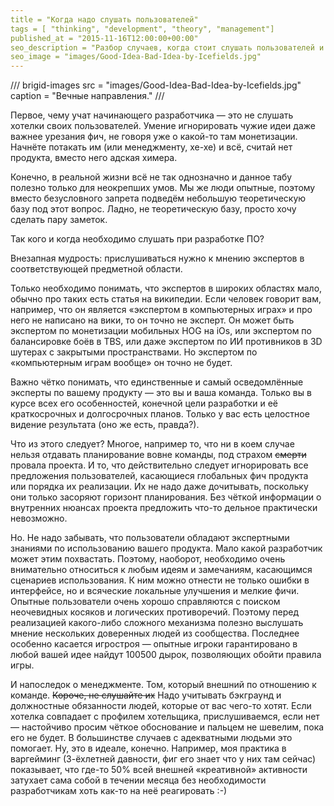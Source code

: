 ```yaml
---
title = "Когда надо слушать пользователей"
tags = [ "thinking", "development", "theory", "management"]
published_at = "2015-11-16T12:00:00+00:00"
seo_description = "Разбор случаев, когда стоит слушать пользователей и когда не стоит."
seo_image = "images/Good-Idea-Bad-Idea-by-Icefields.jpg"
---
```


/// brigid-images
src = "images/Good-Idea-Bad-Idea-by-Icefields.jpg"
caption = "Вечные направления."
///

Первое, чему учат начинающего разработчика — это не слушать хотелки своих пользователей. Умение игнорировать чужие идеи даже важнее урезания фич, не говоря уже о какой-то там монетизации. Начнёте потакать им (или менеджменту, хе-хе) и всё, считай нет продукта, вместо него адская химера.

Конечно, в реальной жизни всё не так однозначно и данное табу полезно только для неокрепших умов. Мы же люди опытные, поэтому вместо безусловного запрета подведём небольшую теоретическую базу под этот вопрос. Ладно, не теоретическую базу, просто хочу сделать пару заметок.

Так кого и когда необходимо слушать при разработке ПО?

<!-- more -->

Внезапная мудрость: прислушиваться нужно к мнению экспертов в соответствующей предметной области.

Только необходимо понимать, что экспертов в широких областях мало, обычно про таких есть статья на википедии. Если человек говорит вам, например, что он является «экспертом в компьютерных играх» и про него не написано на вики, то он точно не эксперт. Он может быть экспертом по монетизации мобильных HOG на iOs, или экспертом по балансировке боёв в TBS, или даже экспертом по ИИ противников в 3D шутерах с закрытыми пространствами. Но экспертом по «компьютерным играм вообще» он точно не будет.

Важно чётко понимать, что единственные и самый осведомлённые эксперты по вашему продукту — это вы и ваша команда. Только вы в курсе всех его особенностей, конечной цели разработки и её краткосрочных и долгосрочных планов. Только у вас есть целостное видение результата (оно же есть, правда?).

Что из этого следует? Многое, например то, что ни в коем случае нельзя отдавать планирование вовне команды, под страхом ~~смерти~~ провала проекта. И то, что действительно следует игнорировать все предложения пользователей, касающиеся глобальных фич продукта или порядка их реализации. Их не надо даже дочитывать, поскольку они только засоряют горизонт планирования. Без чёткой информации о внутренних нюансах проекта предложить что-то дельное практически невозможно.

Но. Не надо забывать, что пользователи обладают экспертными знаниями по использованию вашего продукта. Мало какой разработчик может этим похвастать. Поэтому, наоборот, необходимо очень внимательно относиться к любым идеям и замечаниям, касающимся сценариев использования. К ним можно отнести не только ошибки в интерфейсе, но и всяческие локальные улучшения и мелкие фичи. Опытные пользователи очень хорошо справляются с поиском неочевидных косяков и логических противоречий. Поэтому перед реализацией какого-либо сложного механизма полезно выслушать мнение нескольких доверенных людей из сообщества. Последнее особенно касается игростроя — опытные игроки гарантировано в любой вашей идее найдут 100500 дырок, позволяющих обойти правила игры.

И напоследок о менеджменте. Том, который внешний по отношению к команде. ~~Короче, не слушайте их~~ Надо учитывать бэкграунд и должностные обязанности людей, которые от вас чего-то хотят. Если хотелка совпадает с профилем хотельщика, прислушиваемся, если нет — настойчиво просим чёткое обоснование и пальцем не шевелим, пока его не будет. В большинстве случаев с адекватными людьми это помогает. Ну, это в идеале, конечно. Например, моя практика в варгейминг (3-ёхлетней давности, фиг его знает что у них там сейчас) показывает, что где-то 50% всей внешней «креативной» активности затухает сама собой в течении месяца без необходимости разработчикам хоть как-то на неё реагировать :-)
